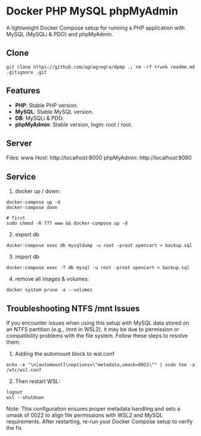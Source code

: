 # Docker PHP MySQL phpMyAdmin
A lightweight Docker Compose setup for running a PHP application with MySQL (MySQLi & PDO) and phpMyAdmin.

## Clone
```
git clone https://github.com/agragregra/dpmp .; rm -rf trunk readme.md .gitignore .git
```

## Features
- **PHP**: Stable PHP version.
- **MySQL**: Stable MySQL version.
- **DB**: MySQLi & PDO.
- **phpMyAdmin**: Stable version, login: root / root.

## Server
  Files: www
  Host: http://localhost:8000
  phpMyAdmin: http://localhost:8080

## Service

1. docker up / down:
```
docker-compose up -d
docker-compose down

# first
sudo chmod -R 777 www && docker-compose up -d
```

2. export db
```
docker-compose exec db mysqldump -u root -proot opencart > backup.sql
```

3. import db
```
docker-compose exec -T db mysql -u root -proot opencart < backup.sql
```

4. remove all images & volumes:
```
docker system prune -a --volumes
```

## Troubleshooting NTFS /mnt Issues
If you encounter issues when using this setup with MySQL data stored on an NTFS partition (e.g., /mnt in WSL2), it may be due to permission or compatibility problems with the file system. Follow these steps to resolve them:

1. Adding the automount block to wsl.conf
```
echo -e "\n[automount]\noptions=\"metadata,umask=0022\"" | sudo tee -a /etc/wsl.conf
```

2. Then restart WSL:
```
logout
wsl --shutdown
```

Note: This configuration ensures proper metadata handling and sets a umask of 0022 to align file permissions with WSL2 and MySQL requirements. After restarting, re-run your Docker Compose setup to verify the fix
